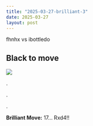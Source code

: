 ```yaml
---
title: "2025-03-27-brilliant-3"
date: 2025-03-27
layout: post
---
```


fhnhx vs ibottledo

## Black to move

![](/RecordMyBrilliancy/images/2025-03-27-brilliant-3.png)

.

.

.

**Brilliant Move:** 17... Rxd4!!
